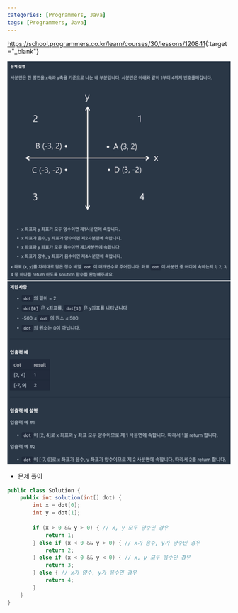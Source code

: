```yaml
---
categories: [Programmers, Java]
tags: [Programmers, Java] 
---
```


<https://school.programmers.co.kr/learn/courses/30/lessons/120841>{:target="_blank"}

![문제](/assets/img/programmers/java/%EC%A0%90%EC%9D%98_%EC%9C%84%EC%B9%98_%EA%B5%AC%ED%95%98%EA%B8%B0(1).png
)
![문제](/assets/img/programmers/java/%EC%A0%90%EC%9D%98_%EC%9C%84%EC%B9%98_%EA%B5%AC%ED%95%98%EA%B8%B0(2).png
)


- 문제 풀이

```java
public class Solution {
    public int solution(int[] dot) {
        int x = dot[0];
        int y = dot[1];

        if (x > 0 && y > 0) { // x, y 모두 양수인 경우
            return 1;
        } else if (x < 0 && y > 0) { // x가 음수, y가 양수인 경우
            return 2;
        } else if (x < 0 && y < 0) { // x, y 모두 음수인 경우
            return 3;
        } else { // x가 양수, y가 음수인 경우
            return 4;
        }
    }
}
```